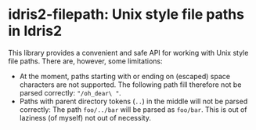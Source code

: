 # idris2-filepath: Unix style file paths in Idris2

This library provides a convenient and safe API for working with
Unix style file paths. There are, however, some limitations:

* At the moment, paths starting with or ending on (escaped)
  space characters are not supported.
  The following path fill therefore not be parsed correctly:
  `"/oh_dear\ "`.
* Paths with parent directory tokens (`..`) in the middle will
  not be parsed correctly: The path `foo/../bar` will be parsed
  as `foo/bar`. This is out of laziness (of myself) not out of
  necessity.
